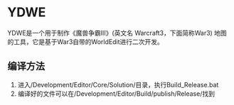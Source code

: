 # YDWE

YDWE是一个用于制作《魔兽争霸III》(英文名 Warcraft3，下面简称War3) 地图的工具，它是基于War3自带的WorldEdit进行二次开发。

## 编译方法

1. 进入/Development/Editor/Core/Solution/目录，执行Build_Release.bat
2. 编译好的文件可以在/Development/Editor/Build/publish/Release/找到
